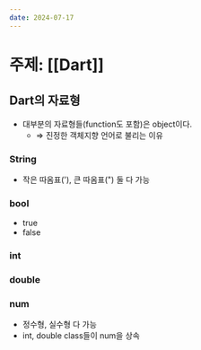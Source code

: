 ```yaml
---
date: 2024-07-17
---
```

# 주제: [[Dart]]
## Dart의 자료형
- 대부분의 자료형들(function도 포함)은 object이다.
	- ⇒ 진정한 객체지향 언어로 불리는 이유
### String 
- 작은 따옴표('), 큰 따옴표(") 둘 다 가능
### bool
- true
- false
### int
### double
### num
- 정수형, 실수형 다 가능
- int, double class들이 num을 상속